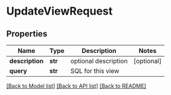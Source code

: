 # UpdateViewRequest

## Properties
Name | Type | Description | Notes
------------ | ------------- | ------------- | -------------
**description** | **str** | optional description | [optional] 
**query** | **str** | SQL for this view | 

[[Back to Model list]](../README.md#documentation-for-models) [[Back to API list]](../README.md#documentation-for-api-endpoints) [[Back to README]](../README.md)


